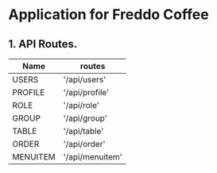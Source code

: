 # Application for Freddo Coffee

## 1. API Routes.

| Name     | routes          |
| -------- | --------------- |
| USERS    | '/api/users'    |
| PROFILE  | '/api/profile'  |
| ROLE     | '/api/role'     |
| GROUP    | '/api/group'    |
| TABLE    | '/api/table'    |
| ORDER    | '/api/order'    |
| MENUITEM | '/api/menuitem' |
